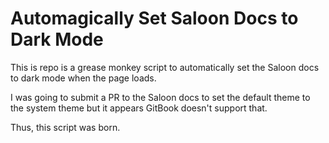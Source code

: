 # Automagically Set Saloon Docs to Dark Mode

This is repo is a grease monkey script to automatically set the Saloon docs to dark mode when the page loads.

I was going to submit a PR to the Saloon docs to set the default theme to the system theme but it appears GitBook doesn't support that.

Thus, this script was born.

